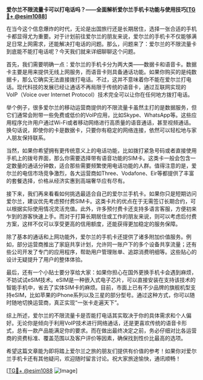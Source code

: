 **爱尔兰不限流量卡可以打电话吗？——全面解析爱尔兰手机卡功能与使用技巧[[TG💪+ @esim1088](https://t.me/s/esim1088)]**

在当今这个信息爆炸的时代，无论是出国旅行还是长期居住，选择一张合适的手机卡都显得尤为重要。对于计划前往爱尔兰的朋友来说，爱尔兰的手机卡不仅能够满足日常上网需求，还能解决打电话的问题。那么，问题来了：爱尔兰的不限流量卡到底能不能打电话呢？今天我们就来详细聊聊这个问题。

首先，我们需要明确一点：爱尔兰的手机卡分为两大类——数据卡和语音卡。数据卡主要是用来提供无线上网服务，而语音卡则具备通话功能。如果你购买的是纯数据卡，那么它确实无法直接拨打电话。不过，这并不意味着你不能在爱尔兰打电话。现代科技的发展已经让通话不再局限于传统的语音卡，通过互联网实现的VoIP（Voice over Internet Protocol）技术完全可以让你在任何地方拨打电话。

举个例子，很多爱尔兰的移动运营商提供的不限流量卡虽然主打的是数据服务，但它们通常会附带一些免费或低价的VoIP应用，比如Skype、WhatsApp等。这些应用程序允许用户通过Wi-Fi或者移动网络进行高质量的语音通话，甚至视频通话。换句话说，即使你的卡是数据卡，只要你有稳定的网络连接，依然可以轻松地与家人朋友保持联系。

当然，如果你希望拥有更传统意义上的电话功能，比如拨打紧急号码或者直接使用手机上的拨号界面，那么你需要选择带有语音功能的SIM卡。这类卡一般会包含一定数量的通话分钟数，适合那些需要频繁使用电话功能的人群。值得注意的是，爱尔兰的电信市场竞争激烈，各大运营商如Three、Vodafone、Eir等都提供了丰富的套餐选择，价格从经济实惠到高端奢华应有尽有。

接下来，我们再来看看如何挑选最适合自己的爱尔兰手机卡。如果你只是短期访问爱尔兰，建议优先考虑预付费SIM卡。这类卡片的优点在于无需签订长期合约，可以根据实际使用情况灵活充值。此外，许多预付费卡还支持多语言客服，方便初来乍到的游客快速上手。而对于打算长期居住或工作的朋友来说，则可以考虑后付费方案，这样不仅可以享受更高的信用额度，还能获得更加稳定的服务保障。

除了基本的通话和上网功能外，爱尔兰的手机卡还提供了诸多附加价值服务。例如，部分运营商推出了家庭共享计划，允许同一账户下的多个设备共享流量；还有些公司开发了专门的应用程序，帮助用户管理账单、追踪消费明细等。这些贴心的设计无疑提升了用户的整体体验。

最后，还有一个小贴士要分享给大家：如果你担心在国外更换手机卡会遇到麻烦，不妨试试eSIM技术。eSIM是一种嵌入式电子芯片，可以直接安装在支持该技术的智能手机中，省去了实体SIM卡的麻烦。目前，市面上已有不少品牌的旗舰机型支持eSIM，比如苹果的iPhone系列以及三星的部分型号。通过这种方式，你可以随时随地切换运营商，真正实现“一张卡走遍天下”。

综上所述，爱尔兰的不限流量卡是否能打电话其实取决于你的具体需求和个人偏好。无论你是倾向于利用VoIP技术进行网络通话，还是更喜欢传统的语音卡形式，总有一款产品能满足你的要求。而在做出最终决定之前，务必仔细对比各运营商的资费标准、覆盖范围以及客户评价等因素，确保找到性价比最高的选项。

希望这篇文章能为即将踏上爱尔兰之旅的朋友们提供有价值的参考！如果你对爱尔兰手机卡还有其他疑问，欢迎随时留言讨论。祝大家旅途愉快，通讯顺畅！

[[TG💪+ @esim1088](https://t.me/s/esim1088) ![Image](https://i.postimg.cc/4NQfJmqS/Snipaste-2025-05-13-00-14-12.png)]